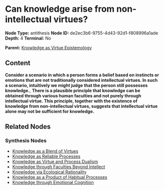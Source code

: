 # Can knowledge arise from non-intellectual virtues?

**Node Type:** antithesis
**Node ID:** de2ec3b6-9755-4d43-92d1-f808996a1ade
**Depth:** 4
**Terminal:** No

**Parent:** [Knowledge as Virtue Epistemology](knowledge-as-virtue-epistemology-synthesis-aa9dfa10-2908-418a-80a9-460a8a726833.md)

## Content

**Consider a scenario in which a person forms a belief based on instincts or emotions that are not traditionally considered intellectual virtues. In such a scenario, intuitively we might judge that the person still possesses knowledge.**, **There is a plausible principle that knowledge can be obtained through various human faculties and not purely through intellectual virtue. This principle, together with the existence of knowledge from non-intellectual virtues, suggests that intellectual virtue alone may not be sufficient for knowledge.**

## Related Nodes

### Synthesis Nodes

- [Knowledge as a Blend of Virtues](knowledge-as-a-blend-of-virtues-synthesis-659c63b0-a3a0-4ce2-8ed9-fb0bc2598664.md)
- [Knowledge as Reliable Processes](knowledge-as-reliable-processes-synthesis-19165682-6c3e-4ee9-b24f-e332428de98b.md)
- [Knowledge as Virtue and Process Dualism](knowledge-as-virtue-and-process-dualism-synthesis-1bd4cd11-bdc2-4bfc-a4c3-65c00fca4688.md)
- [Knowledge through Faculties Beyond Intellect](knowledge-through-faculties-beyond-intellect-synthesis-3481ec45-5867-4957-99a9-2c0d7c20688b.md)
- [Knowledge via Ecological Rationality](knowledge-via-ecological-rationality-synthesis-fd6c23a9-c433-4e5f-b24b-33d2510d184e.md)
- [Knowledge as a Product of Habitual Processes](knowledge-as-a-product-of-habitual-processes-synthesis-74c8ff42-7d81-449e-b104-744ec0e1bf67.md)
- [Knowledge through Emotional Cognition](knowledge-through-emotional-cognition-synthesis-707fdfb5-5501-4692-a1f5-92c6a7064906.md)

